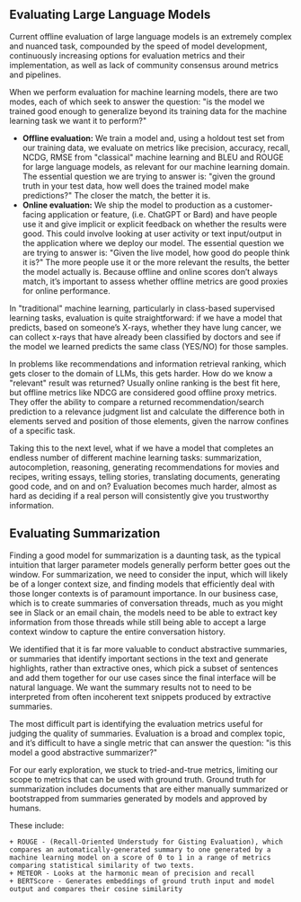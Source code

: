 ## Evaluating Large Language Models

Current offline evaluation of large language models is an extremely complex and nuanced task, compounded by the speed of model development, continuously increasing options for evaluation metrics and their implementation, as well as lack of community consensus around metrics and pipelines.

When we perform evaluation for machine learning models, there are two modes, each of which seek to answer the question: "is the model we trained good enough to generalize beyond its training data for the machine learning task we want it to perform?"

+ **Offline evaluation:** We train a model and, using a holdout test set from our training data, we evaluate on metrics like precision, accuracy, recall, NCDG, RMSE from "classical" machine learning and BLEU and ROUGE for large language models, as relevant for our machine learning domain. The essential question we are trying to answer is: "given the ground truth in your test data, how well does the trained model make predictions?" The closer the match, the better it is.
+ **Online evaluation:** We ship the model to production as a customer-facing application or feature, (i.e. ChatGPT or Bard) and have people use it and give implicit or explicit feedback on whether the results were good. This could involve looking at user activity or text input/output in the application where we deploy our model. The essential question we are trying to answer is: "Given the live model, how good do people think it is?" The more people use it or the more relevant the results, the better the model actually is. Because offline and online scores don’t always match, it’s important to assess whether offline metrics are good proxies for online performance.

In "traditional" machine learning, particularly in class-based supervised learning tasks, evaluation is quite straightforward: if we have a model that predicts, based on someone’s X-rays, whether they have lung cancer, we can collect x-rays that have already been classified by doctors and see if the model we learned predicts the same class (YES/NO) for those samples.

In problems like recommendations and information retrieval ranking, which gets closer to the domain of LLMs, this gets harder. How do we know a "relevant" result was returned? Usually online ranking is the best fit here, but offline metrics like NDCG are considered good offline proxy metrics. They offer the ability to compare a returned recommendation/search prediction to a relevance judgment list and calculate the difference both in elements served and position of those elements, given the narrow confines of a specific task.

Taking this to the next level, what if we have a model that completes an endless number of different machine learning tasks: summarization, autocompletion, reasoning, generating recommendations for movies and recipes, writing essays, telling stories, translating documents, generating good code, and on and on? Evaluation becomes much harder, almost as hard as deciding if a real person will consistently give you trustworthy information.

## Evaluating Summarization

Finding a good model for summarization is a daunting task, as the typical intuition that larger parameter models generally perform better goes out the window. For summarization, we need to consider the input, which will likely be of a longer context size, and finding models that efficiently deal with those longer contexts is of paramount importance. In our business case, which is to create summaries of conversation threads, much as you might see in Slack or an email chain, the models need to be able to extract key information from those threads while still being able to accept a large context window to capture the entire conversation history.

We identified that it is far more valuable to conduct abstractive summaries, or summaries that identify important sections in the text and generate highlights,  rather than extractive ones, which pick a subset of sentences and add them together for our use cases since the final interface will be natural language. We want the summary results not to need to be interpreted from often incoherent text snippets produced by extractive summaries.

The most difficult part is identifying the evaluation metrics useful for judging the quality of summaries. Evaluation is a broad and complex topic, and it’s difficult to have a single metric that can answer the question: "is this model a good abstractive summarizer?"

For our early exploration, we stuck to tried-and-true metrics, limiting our scope to metrics that can be used with ground truth. Ground truth for summarization includes documents that are either manually summarized or bootstrapped from summaries generated by models and approved by humans.

These include:

    + ROUGE - (Recall-Oriented Understudy for Gisting Evaluation), which compares an automatically-generated summary to one generated by a machine learning model on a score of 0 to 1 in a range of metrics comparing statistical similarity of two texts.
    + METEOR - Looks at the harmonic mean of precision and recall
    + BERTScore - Generates embeddings of ground truth input and model output and compares their cosine similarity
